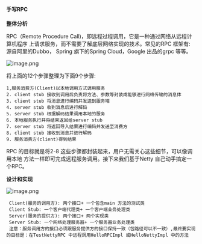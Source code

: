 #### 手写RPC

**整体分析**

RPC（Remote Procedure Call)，即远程过程调用，它是一种通过网络从远程计算机程序
上请求服务，而不需要了解底层网络实现的技术。常见的RPC 框架有: 源自阿里的Dubbo，
Spring 旗下的Spring Cloud，Google 出品的grpc 等等。

![image.png](https://upload-images.jianshu.io/upload_images/15181329-bb4714192f8fbf17.png?imageMogr2/auto-orient/strip%7CimageView2/2/w/1240)

将上面的12个步骤整理为下面9个步骤:

    1,服务消费方(Client)以本地调用方式调用服务
    2. client stub 接收到调用后负责将方法、参数等封装成能够进行网络传输的消息体
    3. client stub 将消息进行编码并发送到服务端
    4. server stub 收到消息后进行解码
    5. server stub 根据解码结果调用本地的服务
    6. 本地服务执行并将结果返回给server stub
    7. server stub 将返回导入结果进行编码并发送至消费方
    8. client stub 接收到消息并进行解码
    9. 服务消费方(client)得到结果
RPC 的目标就是将2-8 这些步骤都封装起来，用户无需关心这些细节，可以像调用本地
方法一样即可完成远程服务调用。接下来我们基于Netty 自己动手搞定一个RPC。

**设计和实现** 

![image.png](https://upload-images.jianshu.io/upload_images/15181329-e6dee691b3ddeda8.png?imageMogr2/auto-orient/strip%7CimageView2/2/w/1240) 

     Client(服务的调用方): 两个接口+ 一个包含main 方法的测试类
     Client Stub: 一个客户端代理类+ 一个客户端业务处理类
     Server(服务的提供方): 两个接口+ 两个实现类
     Server Stub: 一个网络处理服务器+ 一个服务器业务处理类
     注意：服务调用方的接口必须跟服务提供方的接口保持一致（包路径可以不一致）,最终要实现的目标是：在TestNettyRPC 中远程调用HelloRPCImpl 或HelloNettyImpl 中的方法
 
     
     
      